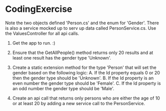 # CodingExercise

Note the two objects defined 'Person.cs' and the enum for 'Gender'. There is also a service mocked up to serv up data called PersonService.cs. Use the ValuesController for all api calls.

1. Get the app to run. :)

2. Ensure that the GetAllPeople() method returns only 20 results and at least one result has the gender type 'Unknown'. 

3. Create a static extension method for the type 'Person' that will set the gender based on the following logic:
  A. If the Id property equals 0 or 20 then the gender type should be 'Unknown'.
  B. If the Id property is an even number the gender type should be 'Female'.
  C. If the Id property is an odd number the gender type should be 'Male'.  

4. Create an api call that returns only persons who are either the age of 10 or at least 20 by adding a new service call to the PersonService.
